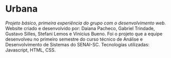 # Urbana


*Projeto básico, primeira experiência do grupo com o desenvolvimento web.*
Website criado e desenvolvido por: Daiana Pacheco, Gabriel Trindade, Gustavo Silles, Stefani Lemos e Vinícius Bueno. 
Foi o projeto que a equipe desenvolveu no primeiro semestre do curso técnico de Análise e Desenvolvimento de Sistemas do SENAI-SC.
Tecnologias utilizadas: Javascript, HTML, CSS.
